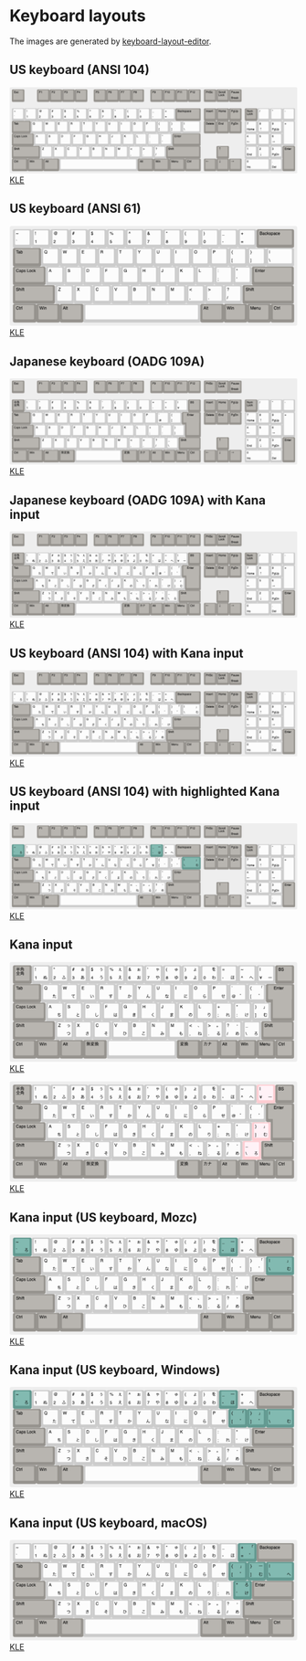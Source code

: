 # Keyboard layouts

The images are generated by [keyboard-layout-editor](http://keyboard-layout-editor.com).

## US keyboard (ANSI 104)

![ANSI 104](data/ANSI_104.png)
[KLE](http://www.keyboard-layout-editor.com/##@@_c=%2396938e%3B&=Esc&_x:1%3B&=F1&=F2&=F3&=F4&_x:0.5%3B&=F5&=F6&=F7&=F8&_x:0.5%3B&=F9&=F10&=F11&=F12&_x:0.25%3B&=PrtSc&=Scroll%20Lock&=Pause%0ABreak%3B&@_y:0.5&c=%23cccccc%3B&=~%0A%60&=!%0A1&=%2F@%0A2&=%23%0A3&=$%0A4&=%25%0A5&=%5E%0A6&=%2F&%0A7&=*%0A8&=(%0A9&=)%0A0&=%2F_%0A-&=+%0A%2F=&_w:2&c=%2396938e%3B&=Backspace&_x:0.25%3B&=Insert&=Home&=PgUp&_x:0.25%3B&=Num%20Lock&_c=%23cccccc%3B&=%2F%2F&=*&=-%3B&@_w:1.5&c=%2396938e%3B&=Tab&_c=%23cccccc%3B&=Q&=W&=E&=R&=T&=Y&=U&=I&=O&=P&=%7B%0A%5B&=%7D%0A%5D&_w:1.5%3B&=%7C%0A%5C&_x:0.25&c=%2396938e%3B&=Delete&=End&=PgDn&_x:0.25&c=%23cccccc%3B&=7%0AHome&=8%0A%E2%86%91&=9%0APgUp&_h:2%3B&=+%3B&@_w:1.75&c=%2396938e%3B&=Caps%20Lock&_c=%23cccccc%3B&=A&=S&=D&=F&=G&=H&=J&=K&=L&=%2F:%0A%2F%3B&=%22%0A'&_w:2.25&c=%2396938e%3B&=Enter&_x:3.5&c=%23cccccc%3B&=4%0A%E2%86%90&=5&=6%0A%E2%86%92%3B&@_w:2.25&c=%2396938e%3B&=Shift&_c=%23cccccc%3B&=Z&=X&=C&=V&=B&=N&=M&=%3C%0A,&=%3E%0A.&=%3F%0A%2F%2F&_w:2.75&c=%2396938e%3B&=Shift&_x:1.25%3B&=%E2%86%91&_x:1.25&c=%23cccccc%3B&=1%0AEnd&=2%0A%E2%86%93&=3%0APgDn&_h:2&c=%2396938e%3B&=Enter%3B&@_w:1.25&c=%2396938e%3B&=Ctrl&_w:1.25%3B&=Win&_w:1.25%3B&=Alt&_a:7&w:6.25&c=%23cccccc%3B&=&_a:4&w:1.25&c=%2396938e%3B&=Alt&_w:1.25%3B&=Win&_w:1.25%3B&=Menu&_w:1.25%3B&=Ctrl&_x:0.25%3B&=%E2%86%90&=%E2%86%93&=%E2%86%92&_x:0.25&w:2&c=%23cccccc%3B&=0%0AIns&=.%0ADel)

## US keyboard (ANSI 61)

![ANSI 61](data/ANSI_61.png)
[KLE](http://www.keyboard-layout-editor.com/##@@_c=%23cccccc%3B&=~%0A%60&=!%0A1&=%2F@%0A2&=%23%0A3&=$%0A4&=%25%0A5&=%5E%0A6&=%2F&%0A7&=*%0A8&=(%0A9&=)%0A0&=%2F_%0A-&=+%0A%2F=&_c=%2396938e&w:2%3B&=Backspace%3B&@_c=%2396938e&w:1.5%3B&=Tab&_c=%23cccccc%3B&=Q&=W&=E&=R&=T&=Y&=U&=I&=O&=P&=%7B%0A%5B&=%7D%0A%5D&_w:1.5%3B&=%7C%0A%5C%3B&@_c=%2396938e&w:1.75%3B&=Caps%20Lock&_c=%23cccccc%3B&=A&=S&=D&=F&=G&=H&=J&=K&=L&=%2F:%0A%2F%3B&=%22%0A'&_c=%2396938e&w:2.25%3B&=Enter%3B&@_c=%2396938e&w:2.25%3B&=Shift&_c=%23cccccc%3B&=Z&=X&=C&=V&=B&=N&=M&=%3C%0A,&=%3E%0A.&=%3F%0A%2F%2F&_c=%2396938e&w:2.75%3B&=Shift%3B&@_w:1.25%3B&=Ctrl&_w:1.25%3B&=Win&_w:1.25%3B&=Alt&_c=%23cccccc&a:7&w:6.25%3B&=&_c=%2396938e&a:4&w:1.25%3B&=Alt&_w:1.25%3B&=Win&_w:1.25%3B&=Menu&_w:1.25%3B&=Ctrl%3B&=undefined)

## Japanese keyboard (OADG 109A)

![OADG 109A](data/OADG_109A.png)
[KLE](http://www.keyboard-layout-editor.com/##@@_c=%2396938e%3B&=Esc&_x:1%3B&=F1&=F2&=F3&=F4&_x:0.5%3B&=F5&=F6&=F7&=F8&_x:0.5%3B&=F9&=F10&=F11&=F12&_x:0.25%3B&=PrtSc&=Scroll%20Lock&=Pause%0ABreak%3B&@_y:0.5%3B&=%E5%8D%8A%E8%A7%92%E3%80%80%E5%85%A8%E8%A7%92&_c=%23cccccc%3B&=!%0A1&=%22%0A2&=%23%0A3&=$%0A4&=%25%0A5&=%2F&%0A6&='%0A7&=(%0A8&=)%0A9&=%0A0&=%2F=%0A-&=~%0A%5E&=%7C%0A%C2%A5&_c=%2396938e%3B&=BS&_x:0.25%3B&=Insert&=Home&=PgUp&_x:0.25%3B&=Num%20Lock&_c=%23cccccc%3B&=%2F%2F&=*&=-%3B&@_w:1.5&c=%2396938e%3B&=Tab&_c=%23cccccc%3B&=Q&=W&=E&=R&=T&=Y&=U&=I&=O&=P&=%60%0A%2F@&=%7B%0A%5B&_x:0.25&w:1.25&h:2&w2:1.5&h2:1&x2:-0.25&c=%2396938e%3B&=Enter&_x:0.25%3B&=Delete&=End&=PgDn&_x:0.25&c=%23cccccc%3B&=7%0AHome&=8%0A%E2%86%91&=9%0APgUp&_h:2%3B&=+%3B&@_w:1.75&c=%2396938e%3B&=Caps%20Lock&_c=%23cccccc%3B&=A&=S&=D&=F&=G&=H&=J&=K&=L&=+%0A%2F%3B&=*%0A%2F:&=%7D%0A%5D&_x:4.75%3B&=4%0A%E2%86%90&=5&=6%0A%E2%86%92%3B&@_w:2.25&c=%2396938e%3B&=Shift&_c=%23cccccc%3B&=Z&=X&=C&=V&=B&=N&=M&=%3C%0A,&=%3E%0A.&=%3F%0A%2F%2F&=%2F_%0A%5C&_c=%2396938e&w:1.75%3B&=Shift&_x:1.25%3B&=%E2%86%91&_x:1.25&c=%23cccccc%3B&=1%0AEnd&=2%0A%E2%86%93&=3%0APgDn&_h:2&c=%2396938e%3B&=Enter%3B&@_w:1.25%3B&=Ctrl&_w:1.25%3B&=Win&_w:1.25%3B&=Alt&_w:1.25%3B&=%E7%84%A1%E5%A4%89%E6%8F%9B&_w:3.75&c=%23cccccc%3B&=&_a:4&w:1.25&c=%2396938e%3B&=%E5%A4%89%E6%8F%9B&=%E3%82%AB%E3%83%8A&=Alt&=Win&=Menu&=Ctrl&_x:0.25%3B&=%E2%86%90&=%E2%86%93&=%E2%86%92&_x:0.25&w:2&c=%23cccccc%3B&=0%0AIns&=.%0ADel)

## Japanese keyboard (OADG 109A) with Kana input

![OADG 109A with Kana](data/OADG_109A_kana.png)
[KLE](http://www.keyboard-layout-editor.com/##@@_c=%2396938e%3B&=Esc&_x:1%3B&=F1&=F2&=F3&=F4&_x:0.5%3B&=F5&=F6&=F7&=F8&_x:0.5%3B&=F9&=F10&=F11&=F12&_x:0.25%3B&=PrtSc&=Scroll%20Lock&=Pause%0ABreak%3B&@_y:0.5%3B&=%E5%8D%8A%E8%A7%92%E3%80%80%E5%85%A8%E8%A7%92&_c=%23cccccc%3B&=!%0A1%0A%0A%E3%81%AC&=%22%0A2%0A%0A%E3%81%B5&=%23%0A3%0A%E3%81%81%0A%E3%81%82&=$%0A4%0A%E3%81%85%0A%E3%81%86&=%25%0A5%0A%E3%81%87%0A%E3%81%88&=%2F&%0A6%0A%E3%81%89%0A%E3%81%8A&='%0A7%0A%E3%82%83%0A%E3%82%84&=(%0A8%0A%E3%82%85%0A%E3%82%86&=)%0A9%0A%E3%82%87%0A%E3%82%88&=%0A0%0A%E3%82%92%0A%E3%82%8F&=%2F=%0A-%0A%0A%E3%81%BB&=~%0A%5E%0A%0A%E3%81%B8&=%7C%0A%C2%A5%0A%0A%E3%83%BC&_c=%2396938e%3B&=BS&_x:0.25%3B&=Insert&=Home&=PgUp&_x:0.25%3B&=Num%20Lock&_c=%23cccccc%3B&=%2F%2F&=*&=-%3B&@_c=%2396938e&w:1.5%3B&=Tab&_c=%23cccccc%3B&=Q%0A%0A%0A%E3%81%9F&=W%0A%0A%0A%E3%81%A6&=E%0A%0A%0A%E3%81%84&=R%0A%0A%0A%E3%81%99&=T%0A%0A%0A%E3%81%8B&=Y%0A%0A%0A%E3%82%93&=U%0A%0A%0A%E3%81%AA&=I%0A%0A%0A%E3%81%AB&=O%0A%0A%0A%E3%82%89&=P%0A%0A%0A%E3%81%9B&=%60%0A%2F@%0A%0A%E3%82%9B&=%7B%0A%5B%0A%E3%80%8C%0A%E3%82%9C&_x:0.25&c=%2396938e&w:1.25&h:2&w2:1.5&h2:1&x2:-0.25%3B&=Enter&_x:0.25%3B&=Delete&=End&=PgDn&_x:0.25&c=%23cccccc%3B&=7%0AHome&=8%0A%E2%86%91&=9%0APgUp&_h:2%3B&=+%3B&@_c=%2396938e&w:1.75%3B&=Caps%20Lock&_c=%23cccccc%3B&=A%0A%0A%0A%E3%81%A1&=S%0A%0A%0A%E3%81%A8&=D%0A%0A%0A%E3%81%97&=F%0A%0A%0A%E3%81%AF&=G%0A%0A%0A%E3%81%8D&=H%0A%0A%0A%E3%81%8F&=J%0A%0A%0A%E3%81%BE&=K%0A%0A%0A%E3%81%AE&=L%0A%0A%0A%E3%82%8A&=+%0A%2F%3B%0A%0A%E3%82%8C&=*%0A%2F:%0A%0A%E3%81%91&=%7D%0A%5D%0A%E3%80%8D%0A%E3%82%80&_x:4.75%3B&=4%0A%E2%86%90&=5&=6%0A%E2%86%92%3B&@_c=%2396938e&w:2.25%3B&=Shift&_c=%23cccccc%3B&=Z%0A%0A%E3%81%A3%0A%E3%81%A4&=X%0A%0A%0A%E3%81%95&=C%0A%0A%0A%E3%81%9D&=V%0A%0A%0A%E3%81%B2&=B%0A%0A%0A%E3%81%93&=N%0A%0A%0A%E3%81%BF&=M%0A%0A%0A%E3%82%82&=%3C%0A,%0A%E3%80%81%0A%E3%81%AD&=%3E%0A.%0A%E3%80%82%0A%E3%82%8B&=%3F%0A%2F%2F%0A%E3%83%BB%0A%E3%82%81&=%2F_%0A%5C%0A%0A%E3%82%8D&_c=%2396938e&w:1.75%3B&=Shift&_x:1.25%3B&=%E2%86%91&_x:1.25&c=%23cccccc%3B&=1%0AEnd&=2%0A%E2%86%93&=3%0APgDn&_c=%2396938e&h:2%3B&=Enter%3B&@_w:1.25%3B&=Ctrl&_w:1.25%3B&=Win&_w:1.25%3B&=Alt&_w:1.25%3B&=%E7%84%A1%E5%A4%89%E6%8F%9B&_c=%23cccccc&a:7&w:3.75%3B&=&_c=%2396938e&a:4&w:1.25%3B&=%E5%A4%89%E6%8F%9B&=%E3%82%AB%E3%83%8A&=Alt&=Win&=Menu&=Ctrl&_x:0.25%3B&=%E2%86%90&=%E2%86%93&=%E2%86%92&_x:0.25&c=%23cccccc&w:2%3B&=0%0AIns&=.%0ADel)

## US keyboard (ANSI 104) with Kana input

![ANSI 104 with Kana](data/ANSI_104_kana.png)
[KLE](http://www.keyboard-layout-editor.com/##@@_c=%2396938e%3B&=Esc&_x:1%3B&=F1&=F2&=F3&=F4&_x:0.5%3B&=F5&=F6&=F7&=F8&_x:0.5%3B&=F9&=F10&=F11&=F12&_x:0.25%3B&=PrtSc&=Scroll%20Lock&=Pause%0ABreak%3B&@_y:0.5%3B&=%E5%8D%8A%E8%A7%92%E3%80%80%E5%85%A8%E8%A7%92&_c=%23cccccc%3B&=!%0A1%0A%0A%E3%81%AC&=%22%0A2%0A%0A%E3%81%B5&=%23%0A3%0A%E3%81%81%0A%E3%81%82&=$%0A4%0A%E3%81%85%0A%E3%81%86&=%25%0A5%0A%E3%81%87%0A%E3%81%88&=%2F&%0A6%0A%E3%81%89%0A%E3%81%8A&='%0A7%0A%E3%82%83%0A%E3%82%84&=(%0A8%0A%E3%82%85%0A%E3%82%86&=)%0A9%0A%E3%82%87%0A%E3%82%88&=%0A0%0A%E3%82%92%0A%E3%82%8F&=%2F=%0A-%0A%0A%E3%81%BB&=~%0A%5E%0A%0A%E3%81%B8&=%7C%0A%C2%A5%0A%0A%E3%83%BC&_c=%2396938e%3B&=BS&_x:0.25%3B&=Insert&=Home&=PgUp&_x:0.25%3B&=Num%20Lock&_c=%23cccccc%3B&=%2F%2F&=*&=-%3B&@_c=%2396938e&w:1.5%3B&=Tab&_c=%23cccccc%3B&=Q%0A%0A%0A%E3%81%9F&=W%0A%0A%0A%E3%81%A6&=E%0A%0A%0A%E3%81%84&=R%0A%0A%0A%E3%81%99&=T%0A%0A%0A%E3%81%8B&=Y%0A%0A%0A%E3%82%93&=U%0A%0A%0A%E3%81%AA&=I%0A%0A%0A%E3%81%AB&=O%0A%0A%0A%E3%82%89&=P%0A%0A%0A%E3%81%9B&=%60%0A%2F@%0A%0A%E3%82%9B&=%7B%0A%5B%0A%E3%80%8C%0A%E3%82%9C&_x:0.25&c=%2396938e&w:1.25&h:2&w2:1.5&h2:1&x2:-0.25%3B&=Enter&_x:0.25%3B&=Delete&=End&=PgDn&_x:0.25&c=%23cccccc%3B&=7%0AHome&=8%0A%E2%86%91&=9%0APgUp&_h:2%3B&=+%3B&@_c=%2396938e&w:1.75%3B&=Caps%20Lock&_c=%23cccccc%3B&=A%0A%0A%0A%E3%81%A1&=S%0A%0A%0A%E3%81%A8&=D%0A%0A%0A%E3%81%97&=F%0A%0A%0A%E3%81%AF&=G%0A%0A%0A%E3%81%8D&=H%0A%0A%0A%E3%81%8F&=J%0A%0A%0A%E3%81%BE&=K%0A%0A%0A%E3%81%AE&=L%0A%0A%0A%E3%82%8A&=+%0A%2F%3B%0A%0A%E3%82%8C&=*%0A%2F:%0A%0A%E3%81%91&=%7D%0A%5D%0A%E3%80%8D%0A%E3%82%80&_x:4.75%3B&=4%0A%E2%86%90&=5&=6%0A%E2%86%92%3B&@_c=%2396938e&w:2.25%3B&=Shift&_c=%23cccccc%3B&=Z%0A%0A%E3%81%A3%0A%E3%81%A4&=X%0A%0A%0A%E3%81%95&=C%0A%0A%0A%E3%81%9D&=V%0A%0A%0A%E3%81%B2&=B%0A%0A%0A%E3%81%93&=N%0A%0A%0A%E3%81%BF&=M%0A%0A%0A%E3%82%82&=%3C%0A,%0A%E3%80%81%0A%E3%81%AD&=%3E%0A.%0A%E3%80%82%0A%E3%82%8B&=%3F%0A%2F%2F%0A%E3%83%BB%0A%E3%82%81&=%2F_%0A%5C%0A%0A%E3%82%8D&_c=%2396938e&w:1.75%3B&=Shift&_x:1.25%3B&=%E2%86%91&_x:1.25&c=%23cccccc%3B&=1%0AEnd&=2%0A%E2%86%93&=3%0APgDn&_c=%2396938e&h:2%3B&=Enter%3B&@_w:1.25%3B&=Ctrl&_w:1.25%3B&=Win&_w:1.25%3B&=Alt&_w:1.25%3B&=%E7%84%A1%E5%A4%89%E6%8F%9B&_c=%23cccccc&a:7&w:3.75%3B&=&_c=%2396938e&a:4&w:1.25%3B&=%E5%A4%89%E6%8F%9B&=%E3%82%AB%E3%83%8A&=Alt&=Win&=Menu&=Ctrl&_x:0.25%3B&=%E2%86%90&=%E2%86%93&=%E2%86%92&_x:0.25&c=%23cccccc&w:2%3B&=0%0AIns&=.%0ADel)

## US keyboard (ANSI 104) with highlighted Kana input 

![ANSI 104 with highlited Kana](data/ANSI_104_kana_highlight.png)
[KLE](http://www.keyboard-layout-editor.com/##@@_c=%2396938e%3B&=Esc&_x:1%3B&=F1&=F2&=F3&=F4&_x:0.5%3B&=F5&=F6&=F7&=F8&_x:0.5%3B&=F9&=F10&=F11&=F12&_x:0.25%3B&=PrtSc&=Scroll%20Lock&=Pause%0ABreak%3B&@_y:0.5&c=%23629990%3B&=~%0A%60%0A%0A%E3%82%8D&_c=%23cccccc%3B&=!%0A1%0A%0A%E3%81%AC&=%2F@%0A2%0A%0A%E3%81%B5&=%23%0A3%0A%E3%81%81%0A%E3%81%82&=$%0A4%0A%E3%81%85%0A%E3%81%86&=%25%0A5%0A%E3%81%87%0A%E3%81%88&=%5E%0A6%0A%E3%81%89%0A%E3%81%8A&=%2F&%0A7%0A%E3%82%83%0A%E3%82%84&=*%0A8%0A%E3%82%85%0A%E3%82%86&=(%0A9%0A%E3%82%87%0A%E3%82%88&=)%0A0%0A%E3%82%92%0A%E3%82%8F&_c=%23629990%3B&=%2F_%0A-%0A%E3%83%BC%0A%E3%81%BB&_c=%23cccccc%3B&=+%0A%2F=%0A%0A%E3%81%B8&_c=%2396938e&w:2%3B&=Backspace&_x:0.25%3B&=Insert&=Home&=PgUp&_x:0.25%3B&=Num%20Lock&_c=%23cccccc%3B&=%2F%2F&=*&=-%3B&@_c=%2396938e&w:1.5%3B&=Tab&_c=%23cccccc%3B&=Q%0A%0A%0A%E3%81%9F&=W%0A%0A%0A%E3%81%A6&=E%0A%0A%0A%E3%81%84&=R%0A%0A%0A%E3%81%99&=T%0A%0A%0A%E3%81%8B&=Y%0A%0A%0A%E3%82%93&=U%0A%0A%0A%E3%81%AA&=I%0A%0A%0A%E3%81%AB&=O%0A%0A%0A%E3%82%89&=P%0A%0A%0A%E3%81%9B&=%7B%0A%5B%0A%0A%E3%82%9B&=%7D%0A%5D%0A%E3%80%8C%0A%E3%82%9C&_c=%23629990&w:1.5%3B&=%7C%0A%5C%0A%E3%80%8D%0A%E3%82%80&_x:0.25&c=%2396938e%3B&=Delete&=End&=PgDn&_x:0.25&c=%23cccccc%3B&=7%0AHome&=8%0A%E2%86%91&=9%0APgUp&_h:2%3B&=+%3B&@_c=%2396938e&w:1.75%3B&=Caps%20Lock&_c=%23cccccc%3B&=A%0A%0A%0A%E3%81%A1&=S%0A%0A%0A%E3%81%A8&=D%0A%0A%0A%E3%81%97&=F%0A%0A%0A%E3%81%AF&=G%0A%0A%0A%E3%81%8D&=H%0A%0A%0A%E3%81%8F&=J%0A%0A%0A%E3%81%BE&=K%0A%0A%0A%E3%81%AE&=L%0A%0A%0A%E3%82%8A&=%2F:%0A%2F%3B%0A%0A%E3%82%8C&=%22%0A'%0A%0A%E3%81%91&_c=%2396938e&w:2.25%3B&=Enter&_x:3.5&c=%23cccccc%3B&=4%0A%E2%86%90&=5&=6%0A%E2%86%92%3B&@_c=%2396938e&w:2.25%3B&=Shift&_c=%23cccccc%3B&=Z%0A%0A%E3%81%A3%0A%E3%81%A4&=X%0A%0A%0A%E3%81%95&=C%0A%0A%0A%E3%81%9D&=V%0A%0A%0A%E3%81%B2&=B%0A%0A%0A%E3%81%93&=N%0A%0A%0A%E3%81%BF&=M%0A%0A%0A%E3%82%82&=%3C%0A,%0A%E3%80%81%0A%E3%81%AD&=%3E%0A.%0A%E3%80%82%0A%E3%82%8B&=%3F%0A%2F%2F%0A%E3%83%BB%0A%E3%82%81&_c=%2396938e&w:2.75%3B&=Shift&_x:1.25%3B&=%E2%86%91&_x:1.25&c=%23cccccc%3B&=1%0AEnd&=2%0A%E2%86%93&=3%0APgDn&_c=%2396938e&h:2%3B&=Enter%3B&@_w:1.25%3B&=Ctrl&_w:1.25%3B&=Win&_w:1.25%3B&=Alt&_c=%23cccccc&a:7&w:6.25%3B&=&_c=%2396938e&a:4&w:1.25%3B&=Alt&_w:1.25%3B&=Win&_w:1.25%3B&=Menu&_w:1.25%3B&=Ctrl&_x:0.25%3B&=%E2%86%90&=%E2%86%93&=%E2%86%92&_x:0.25&c=%23cccccc&w:2%3B&=0%0AIns&=.%0ADel)

## Kana input

![Kana](data/kana.png)
[KLE](http://www.keyboard-layout-editor.com/##@@_c=%2396938e%3B&=%E5%8D%8A%E8%A7%92%E3%80%80%E5%85%A8%E8%A7%92&_c=%23cccccc%3B&=!%0A1%0A%0A%E3%81%AC&=%22%0A2%0A%0A%E3%81%B5&=%23%0A3%0A%E3%81%81%0A%E3%81%82&=$%0A4%0A%E3%81%85%0A%E3%81%86&=%25%0A5%0A%E3%81%87%0A%E3%81%88&=%2F&%0A6%0A%E3%81%89%0A%E3%81%8A&='%0A7%0A%E3%82%83%0A%E3%82%84&=(%0A8%0A%E3%82%85%0A%E3%82%86&=)%0A9%0A%E3%82%87%0A%E3%82%88&=%0A0%0A%E3%82%92%0A%E3%82%8F&=%2F=%0A-%0A%0A%E3%81%BB&=~%0A%5E%0A%0A%E3%81%B8&=%7C%0A%C2%A5%0A%0A%E3%83%BC&_c=%2396938e%3B&=BS%3B&@_c=%2396938e&w:1.5%3B&=Tab&_c=%23cccccc%3B&=Q%0A%0A%0A%E3%81%9F&=W%0A%0A%0A%E3%81%A6&=E%0A%0A%0A%E3%81%84&=R%0A%0A%0A%E3%81%99&=T%0A%0A%0A%E3%81%8B&=Y%0A%0A%0A%E3%82%93&=U%0A%0A%0A%E3%81%AA&=I%0A%0A%0A%E3%81%AB&=O%0A%0A%0A%E3%82%89&=P%0A%0A%0A%E3%81%9B&=%60%0A%2F@%0A%0A%E3%82%9B&=%7B%0A%5B%0A%E3%80%8C%0A%E3%82%9C&_x:0.25&c=%2396938e&w:1.25&h:2&w2:1.5&h2:1&x2:-0.25%3B&=Enter%3B&@_c=%2396938e&w:1.75%3B&=Caps%20Lock&_c=%23cccccc%3B&=A%0A%0A%0A%E3%81%A1&=S%0A%0A%0A%E3%81%A8&=D%0A%0A%0A%E3%81%97&=F%0A%0A%0A%E3%81%AF&=G%0A%0A%0A%E3%81%8D&=H%0A%0A%0A%E3%81%8F&=J%0A%0A%0A%E3%81%BE&=K%0A%0A%0A%E3%81%AE&=L%0A%0A%0A%E3%82%8A&=+%0A%2F%3B%0A%0A%E3%82%8C&=*%0A%2F:%0A%0A%E3%81%91&=%7D%0A%5D%0A%E3%80%8D%0A%E3%82%80%3B&@_c=%2396938e&w:2.25%3B&=Shift&_c=%23cccccc%3B&=Z%0A%0A%E3%81%A3%0A%E3%81%A4&=X%0A%0A%0A%E3%81%95&=C%0A%0A%0A%E3%81%9D&=V%0A%0A%0A%E3%81%B2&=B%0A%0A%0A%E3%81%93&=N%0A%0A%0A%E3%81%BF&=M%0A%0A%0A%E3%82%82&=%3C%0A,%0A%E3%80%81%0A%E3%81%AD&=%3E%0A.%0A%E3%80%82%0A%E3%82%8B&=%3F%0A%2F%2F%0A%E3%83%BB%0A%E3%82%81&=%2F_%0A%5C%0A%0A%E3%82%8D&_c=%2396938e&w:1.75%3B&=Shift%3B&@_w:1.25%3B&=Ctrl&_w:1.25%3B&=Win&_w:1.25%3B&=Alt&_w:1.25%3B&=%E7%84%A1%E5%A4%89%E6%8F%9B&_c=%23cccccc&a:7&w:3.75%3B&=&_c=%2396938e&a:4&w:1.25%3B&=%E5%A4%89%E6%8F%9B&=%E3%82%AB%E3%83%8A&=Alt&=Win&=Menu&=Ctrl)

![Kana highlight](data/kana_highlight.png)
[KLE](http://www.keyboard-layout-editor.com/##@@_c=%2396938e%3B&=%E5%8D%8A%E8%A7%92%E3%80%80%E5%85%A8%E8%A7%92&_c=%23cccccc%3B&=!%0A1%0A%0A%E3%81%AC&=%22%0A2%0A%0A%E3%81%B5&=%23%0A3%0A%E3%81%81%0A%E3%81%82&=$%0A4%0A%E3%81%85%0A%E3%81%86&=%25%0A5%0A%E3%81%87%0A%E3%81%88&=%2F&%0A6%0A%E3%81%89%0A%E3%81%8A&='%0A7%0A%E3%82%83%0A%E3%82%84&=(%0A8%0A%E3%82%85%0A%E3%82%86&=)%0A9%0A%E3%82%87%0A%E3%82%88&=%0A0%0A%E3%82%92%0A%E3%82%8F&=%2F=%0A-%0A%0A%E3%81%BB&=~%0A%5E%0A%0A%E3%81%B8&_c=%23ffcdd2%3B&=%7C%0A%C2%A5%0A%0A%E3%83%BC&_c=%2396938e%3B&=BS%3B&@_w:1.5%3B&=Tab&_c=%23cccccc%3B&=Q%0A%0A%0A%E3%81%9F&=W%0A%0A%0A%E3%81%A6&=E%0A%0A%0A%E3%81%84&=R%0A%0A%0A%E3%81%99&=T%0A%0A%0A%E3%81%8B&=Y%0A%0A%0A%E3%82%93&=U%0A%0A%0A%E3%81%AA&=I%0A%0A%0A%E3%81%AB&=O%0A%0A%0A%E3%82%89&=P%0A%0A%0A%E3%81%9B&=%60%0A%2F@%0A%0A%E3%82%9B&=%7B%0A%5B%0A%E3%80%8C%0A%E3%82%9C&_x:0.25&c=%2396938e&w:1.25&h:2&w2:1.5&h2:1&x2:-0.25%3B&=Enter%3B&@_w:1.75%3B&=Caps%20Lock&_c=%23cccccc%3B&=A%0A%0A%0A%E3%81%A1&=S%0A%0A%0A%E3%81%A8&=D%0A%0A%0A%E3%81%97&=F%0A%0A%0A%E3%81%AF&=G%0A%0A%0A%E3%81%8D&=H%0A%0A%0A%E3%81%8F&=J%0A%0A%0A%E3%81%BE&=K%0A%0A%0A%E3%81%AE&=L%0A%0A%0A%E3%82%8A&=+%0A%2F%3B%0A%0A%E3%82%8C&=*%0A%2F:%0A%0A%E3%81%91&_c=%23ffcdd2%3B&=%7D%0A%5D%0A%E3%80%8D%0A%E3%82%80%3B&@_c=%2396938e&w:2.25%3B&=Shift&_c=%23cccccc%3B&=Z%0A%0A%E3%81%A3%0A%E3%81%A4&=X%0A%0A%0A%E3%81%95&=C%0A%0A%0A%E3%81%9D&=V%0A%0A%0A%E3%81%B2&=B%0A%0A%0A%E3%81%93&=N%0A%0A%0A%E3%81%BF&=M%0A%0A%0A%E3%82%82&=%3C%0A,%0A%E3%80%81%0A%E3%81%AD&=%3E%0A.%0A%E3%80%82%0A%E3%82%8B&=%3F%0A%2F%2F%0A%E3%83%BB%0A%E3%82%81&_c=%23ffcdd2%3B&=%2F_%0A%5C%0A%0A%E3%82%8D&_c=%2396938e&w:1.75%3B&=Shift%3B&@_w:1.25%3B&=Ctrl&_w:1.25%3B&=Win&_w:1.25%3B&=Alt&_w:1.25%3B&=%E7%84%A1%E5%A4%89%E6%8F%9B&_c=%23cccccc&a:7&w:3.75%3B&=&_c=%2396938e&a:4&w:1.25%3B&=%E5%A4%89%E6%8F%9B&=%E3%82%AB%E3%83%8A&=Alt&=Win&=Menu&=Ctrl)

## Kana input (US keyboard, Mozc)

![Kana US](data/kana_us_highlight.png)
[KLE](http://www.keyboard-layout-editor.com/##@@_c=%23629990%3B&=~%0A%60%0A%0A%E3%82%8D&_c=%23cccccc%3B&=!%0A1%0A%0A%E3%81%AC&=%2F@%0A2%0A%0A%E3%81%B5&=%23%0A3%0A%E3%81%81%0A%E3%81%82&=$%0A4%0A%E3%81%85%0A%E3%81%86&=%25%0A5%0A%E3%81%87%0A%E3%81%88&=%5E%0A6%0A%E3%81%89%0A%E3%81%8A&=%2F&%0A7%0A%E3%82%83%0A%E3%82%84&=*%0A8%0A%E3%82%85%0A%E3%82%86&=(%0A9%0A%E3%82%87%0A%E3%82%88&=)%0A0%0A%E3%82%92%0A%E3%82%8F&_c=%23629990%3B&=%2F_%0A-%0A%E3%83%BC%0A%E3%81%BB&_c=%23cccccc%3B&=+%0A%2F=%0A%0A%E3%81%B8&_c=%2396938e&w:2%3B&=Backspace%3B&@_c=%2396938e&w:1.5%3B&=Tab&_c=%23cccccc%3B&=Q%0A%0A%0A%E3%81%9F&=W%0A%0A%0A%E3%81%A6&=E%0A%0A%0A%E3%81%84&=R%0A%0A%0A%E3%81%99&=T%0A%0A%0A%E3%81%8B&=Y%0A%0A%0A%E3%82%93&=U%0A%0A%0A%E3%81%AA&=I%0A%0A%0A%E3%81%AB&=O%0A%0A%0A%E3%82%89&=P%0A%0A%0A%E3%81%9B&=%7B%0A%5B%0A%0A%E3%82%9B&=%7D%0A%5D%0A%E3%80%8C%0A%E3%82%9C&_c=%23629990&w:1.5%3B&=%7C%0A%5C%0A%E3%80%8D%0A%E3%82%80%3B&@_c=%2396938e&w:1.75%3B&=Caps%20Lock&_c=%23cccccc%3B&=A%0A%0A%0A%E3%81%A1&=S%0A%0A%0A%E3%81%A8&=D%0A%0A%0A%E3%81%97&=F%0A%0A%0A%E3%81%AF&=G%0A%0A%0A%E3%81%8D&=H%0A%0A%0A%E3%81%8F&=J%0A%0A%0A%E3%81%BE&=K%0A%0A%0A%E3%81%AE&=L%0A%0A%0A%E3%82%8A&=%2F:%0A%2F%3B%0A%0A%E3%82%8C&=%22%0A'%0A%0A%E3%81%91&_c=%2396938e&w:2.25%3B&=Enter%3B&@_c=%2396938e&w:2.25%3B&=Shift&_c=%23cccccc%3B&=Z%0A%0A%E3%81%A3%0A%E3%81%A4&=X%0A%0A%0A%E3%81%95&=C%0A%0A%0A%E3%81%9D&=V%0A%0A%0A%E3%81%B2&=B%0A%0A%0A%E3%81%93&=N%0A%0A%0A%E3%81%BF&=M%0A%0A%0A%E3%82%82&=%3C%0A,%0A%E3%80%81%0A%E3%81%AD&=%3E%0A.%0A%E3%80%82%0A%E3%82%8B&=%3F%0A%2F%2F%0A%E3%83%BB%0A%E3%82%81&_c=%2396938e&w:2.75%3B&=Shift%3B&@_w:1.25%3B&=Ctrl&_w:1.25%3B&=Win&_w:1.25%3B&=Alt&_c=%23cccccc&a:7&w:6.25%3B&=&_c=%2396938e&a:4&w:1.25%3B&=Alt&_w:1.25%3B&=Win&_w:1.25%3B&=Menu&_w:1.25%3B&=Ctrl)

## Kana input (US keyboard, Windows)

![Kana US Windows](data/kana_us_win_highlight.png)
[KLE](http://www.keyboard-layout-editor.com/##@@_c=%23629990%3B&=~%0A%60%0A%0A%E3%82%8D&_c=%23cccccc%3B&=!%0A1%0A%0A%E3%81%AC&=%2F@%0A2%0A%0A%E3%81%B5&=%23%0A3%0A%E3%81%81%0A%E3%81%82&=$%0A4%0A%E3%81%85%0A%E3%81%86&=%25%0A5%0A%E3%81%87%0A%E3%81%88&=%5E%0A6%0A%E3%81%89%0A%E3%81%8A&=%2F&%0A7%0A%E3%82%83%0A%E3%82%84&=*%0A8%0A%E3%82%85%0A%E3%82%86&=(%0A9%0A%E3%82%87%0A%E3%82%88&=)%0A0%0A%E3%82%92%0A%E3%82%8F&_c=%23629990%3B&=%2F_%0A-%0A%E3%83%BC%0A%E3%81%BB&_c=%23cccccc%3B&=+%0A%2F=%0A%0A%E3%81%B8&_c=%2396938e&w:2%3B&=Backspace%3B&@_w:1.5%3B&=Tab&_c=%23cccccc%3B&=Q%0A%0A%0A%E3%81%9F&=W%0A%0A%0A%E3%81%A6&=E%0A%0A%0A%E3%81%84&=R%0A%0A%0A%E3%81%99&=T%0A%0A%0A%E3%81%8B&=Y%0A%0A%0A%E3%82%93&=U%0A%0A%0A%E3%81%AA&=I%0A%0A%0A%E3%81%AB&=O%0A%0A%0A%E3%82%89&=P%0A%0A%0A%E3%81%9B&_c=%23629990%3B&=%7B%0A%5B%0A%E3%80%8C%0A%E3%82%9B&=%7D%0A%5D%0A%E3%80%8D%0A%E3%82%9C&_w:1.5%3B&=%7C%0A%5C%0A%0A%E3%82%80%3B&@_c=%2396938e&w:1.75%3B&=Caps%20Lock&_c=%23cccccc%3B&=A%0A%0A%0A%E3%81%A1&=S%0A%0A%0A%E3%81%A8&=D%0A%0A%0A%E3%81%97&=F%0A%0A%0A%E3%81%AF&=G%0A%0A%0A%E3%81%8D&=H%0A%0A%0A%E3%81%8F&=J%0A%0A%0A%E3%81%BE&=K%0A%0A%0A%E3%81%AE&=L%0A%0A%0A%E3%82%8A&=%2F:%0A%2F%3B%0A%0A%E3%82%8C&=%22%0A'%0A%0A%E3%81%91&_c=%2396938e&w:2.25%3B&=Enter%3B&@_w:2.25%3B&=Shift&_c=%23cccccc%3B&=Z%0A%0A%E3%81%A3%0A%E3%81%A4&=X%0A%0A%0A%E3%81%95&=C%0A%0A%0A%E3%81%9D&=V%0A%0A%0A%E3%81%B2&=B%0A%0A%0A%E3%81%93&=N%0A%0A%0A%E3%81%BF&=M%0A%0A%0A%E3%82%82&=%3C%0A,%0A%E3%80%81%0A%E3%81%AD&=%3E%0A.%0A%E3%80%82%0A%E3%82%8B&=%3F%0A%2F%2F%0A%E3%83%BB%0A%E3%82%81&_c=%2396938e&w:2.75%3B&=Shift%3B&@_w:1.25%3B&=Ctrl&_w:1.25%3B&=Win&_w:1.25%3B&=Alt&_c=%23cccccc&a:7&w:6.25%3B&=&_c=%2396938e&a:4&w:1.25%3B&=Alt&_w:1.25%3B&=Win&_w:1.25%3B&=Menu&_w:1.25%3B&=Ctrl)


## Kana input (US keyboard, macOS)

![Kana US mac](data/kana_us_mac_highlight.png)
[KLE](http://www.keyboard-layout-editor.com/##@@=~%0A%60&_c=%23cccccc%3B&=!%0A1%0A%0A%E3%81%AC&=%2F@%0A2%0A%0A%E3%81%B5&=%23%0A3%0A%E3%81%81%0A%E3%81%82&=$%0A4%0A%E3%81%85%0A%E3%81%86&=%25%0A5%0A%E3%81%87%0A%E3%81%88&=%5E%0A6%0A%E3%81%89%0A%E3%81%8A&=%2F&%0A7%0A%E3%82%83%0A%E3%82%84&=*%0A8%0A%E3%82%85%0A%E3%82%86&=(%0A9%0A%E3%82%87%0A%E3%82%88&=)%0A0%0A%E3%82%92%0A%E3%82%8F&=%2F_%0A-%0A%0A%E3%81%BB&_c=%23629990%3B&=+%0A%2F=%0A%E3%80%8C%0A%E3%82%9C&_c=%2396938e&w:2%3B&=Backspace%3B&@_w:1.5%3B&=Tab&_c=%23cccccc%3B&=Q%0A%0A%0A%E3%81%9F&=W%0A%0A%0A%E3%81%A6&=E%0A%0A%0A%E3%81%84&=R%0A%0A%0A%E3%81%99&=T%0A%0A%0A%E3%81%8B&=Y%0A%0A%0A%E3%82%93&=U%0A%0A%0A%E3%81%AA&=I%0A%0A%0A%E3%81%AB&=O%0A%0A%0A%E3%82%89&=P%0A%0A%0A%E3%81%9B&_c=%23629990%3B&=%7B%0A%5B%0A%E3%80%8D%0A%E3%82%9B&=%7D%0A%5D%0A%E3%83%BC%0A%E3%82%80&_c=%23629990&w:1.5%3B&=%7C%0A%5C%0A%0A%E3%81%B8%3B&@_c=%2396938e&w:1.75%3B&=Caps%20Lock&_c=%23cccccc%3B&=A%0A%0A%0A%E3%81%A1&=S%0A%0A%0A%E3%81%A8&=D%0A%0A%0A%E3%81%97&=F%0A%0A%0A%E3%81%AF&=G%0A%0A%0A%E3%81%8D&=H%0A%0A%0A%E3%81%8F&=J%0A%0A%0A%E3%81%BE&=K%0A%0A%0A%E3%81%AE&=L%0A%0A%0A%E3%82%8A&=%2F:%0A%2F%3B%0A%0A%E3%82%8C&_c=%23629990%3B&=%22%0A'%0A%E3%82%8D%0A%E3%81%91&_c=%2396938e&w:2.25%3B&=Enter%3B&@_w:2.25%3B&=Shift&_c=%23cccccc%3B&=Z%0A%0A%E3%81%A3%0A%E3%81%A4&=X%0A%0A%0A%E3%81%95&=C%0A%0A%0A%E3%81%9D&=V%0A%0A%0A%E3%81%B2&=B%0A%0A%0A%E3%81%93&=N%0A%0A%0A%E3%81%BF&=M%0A%0A%0A%E3%82%82&=%3C%0A,%0A%E3%80%81%0A%E3%81%AD&=%3E%0A.%0A%E3%80%82%0A%E3%82%8B&=%3F%0A%2F%2F%0A%E3%83%BB%0A%E3%82%81&_c=%2396938e&w:2.75%3B&=Shift%3B&@_w:1.25%3B&=Ctrl&_w:1.25%3B&=Win&_w:1.25%3B&=Alt&_c=%23cccccc&a:7&w:6.25%3B&=&_c=%2396938e&a:4&w:1.25%3B&=Alt&_w:1.25%3B&=Win&_w:1.25%3B&=Menu&_w:1.25%3B&=Ctrl)
